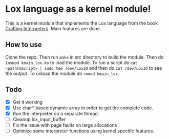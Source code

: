 # Lox language as a kernel module!

This is a kernel module that implements the Lox language from the book [Crafting Interpreters](https://craftinginterpreters.com/). Main features are done.

## How to use

Clone the repo. Then run `make` in src directory to build the module. Then do `insmod kmain_lox.ko` to load the module. To run a script do `cat <pathToScript> | sudo tee /dev/LoxIO` and then do `cat /dev/LoxIO` to see the output. To unload the module do `rmmod kmain_lox`.

## Todo

- [x] Get it working
- [x] Use char* based dynamic array in order to get the complete code.
- [x] Run the interpreter on a separate thread.
- [ ] Cleanup lox_input_buffer
- [ ] Fix the issue with page faults on large allocations
- [ ] Optimize some interpreter functions using kernel specific features.
